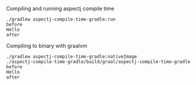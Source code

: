 Compiling and running aspectj compile time

```
./gradlew aspectj-compile-time-gradle:run
before
Hello
after
```


Compiling to binary with graalvm
```
./gradlew aspectj-compile-time-gradle:nativeImage
./aspectj-compile-time-gradle/build/graal/aspectj-compile-time-gradle 
before
Hello
after
```
